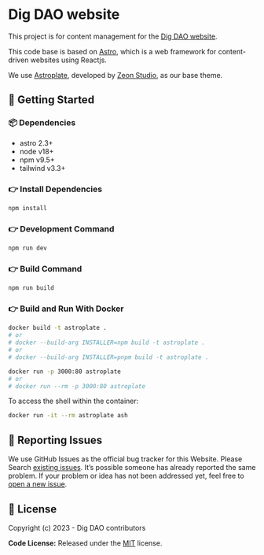 # Dig DAO website

This project is for content management for the [Dig DAO website](https://digdao.jp/).

This code base is based on [Astro](https://astro.build/), which is a web framework for content-driven websites using Reactjs.

We use [Astroplate](https://github.com/zeon-studio/astroplate), developed by [Zeon Studio](https://zeon.studio/), as our base theme.

## 🚀 Getting Started

### 📦 Dependencies

- astro 2.3+
- node v18+
- npm v9.5+
- tailwind v3.3+

### 👉 Install Dependencies

```bash
npm install
```

### 👉 Development Command

```bash
npm run dev
```

### 👉 Build Command

```bash
npm run build
```

### 👉 Build and Run With Docker

```bash
docker build -t astroplate .
# or
# docker --build-arg INSTALLER=npm build -t astroplate .
# or
# docker --build-arg INSTALLER=pnpm build -t astroplate .

docker run -p 3000:80 astroplate
# or
# docker run --rm -p 3000:80 astroplate
```

To access the shell within the container:

```bash
docker run -it --rm astroplate ash
```

<!-- reporting issue -->
## 🐞 Reporting Issues

We use GitHub Issues as the official bug tracker for this Website. Please Search [existing issues](https://github.com/dig-dao/digdao-web/issues). It’s possible someone has already reported the same problem.
If your problem or idea has not been addressed yet, feel free to [open a new issue](https://github.com/dig-dao/digdao-web/issues).

<!-- licence -->
## 📝 License

Copyright (c) 2023 - Dig DAO contributors

**Code License:** Released under the [MIT](https://github.com/dig-dao/digdao-web/blob/main/LICENSE) license.
